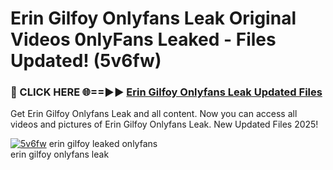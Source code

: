 # Erin Gilfoy Onlyfans Leak Original Videos 0nlyFans Leaked - Files Updated! (5v6fw)

<h3>🔴 CLICK HERE 🌐==►► <a href="https://tinyurl.com/brd5kh86" rel="nofollow">Erin Gilfoy Onlyfans Leak Updated Files</a></h3>

Get Erin Gilfoy Onlyfans Leak and all content. Now you can access all videos and pictures of Erin Gilfoy Onlyfans Leak. New Updated Files 2025!

[![5v6fw](https://i.imgur.com/K7sEzmb.gif)](https://tinyurl.com/brd5kh86)
erin gilfoy leaked onlyfans<br>
erin gilfoy onlyfans leak